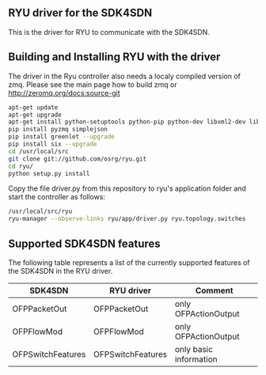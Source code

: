 RYU driver for the SDK4SDN
--------------------------

This is the driver for RYU to communicate with the SDK4SDN.

Building and Installing RYU with the driver
-------------------------------------------

The driver in the Ryu controller also needs a localy compiled version of zmq. Please see the main page how to build zmq or http://zeromq.org/docs:source-git

```bash
apt-get update
apt-get upgrade
apt-get install python-setuptools python-pip python-dev libxml2-dev libxslt1-dev zlib1g-dev
pip install pyzmq simplejson
pip install greenlet --upgrade
pip install six --upgrade
cd /usr/local/src
git clone git://github.com/osrg/ryu.git
cd ryu/
python setup.py install
```

Copy the file driver.py from this repository to ryu's application folder and start the controller as follows:

```bash
/usr/local/src/ryu
ryu-manager --observe-links ryu/app/driver.py ryu.topology.switches
```

Supported SDK4SDN features
--------------------------

The following table represents a list of the currently supported features of the SDK4SDN in the RYU driver.

| SDK4SDN        | RYU driver           | Comment  |
| -------------  |-------------         | ----- |
| OFPPacketOut   | OFPPacketOut | only OFPActionOutput |
| OFPFlowMod     | OFPFlowMod |  only OFPActionOutput  |
| OFPSwitchFeatures | OFPSwitchFeatures |  only basic information  |